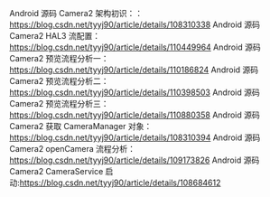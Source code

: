 Android 源码 Camera2 架构初识：：https://blog.csdn.net/tyyj90/article/details/108310338
Android 源码 Camera2 HAL3 流配置：https://blog.csdn.net/tyyj90/article/details/110449964
Android 源码 Camera2 预览流程分析一：https://blog.csdn.net/tyyj90/article/details/110186824
Android 源码 Camera2 预览流程分析二：https://blog.csdn.net/tyyj90/article/details/110398503
Android 源码 Camera2 预览流程分析三：https://blog.csdn.net/tyyj90/article/details/110880358
Android 源码 Camera2 获取 CameraManager 对象：https://blog.csdn.net/tyyj90/article/details/108310394
Android 源码 Camera2 openCamera 流程分析：https://blog.csdn.net/tyyj90/article/details/109173826
Android 源码 Camera2 CameraService 启动:https://blog.csdn.net/tyyj90/article/details/108684612
